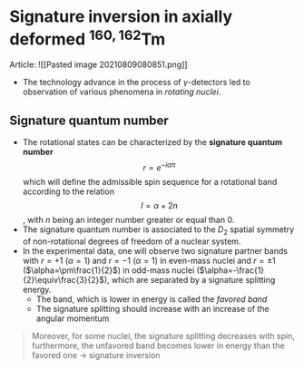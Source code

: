 # Signature inversion in axially deformed $^{160,162}$Tm

Article: ![[Pasted image 20210809080851.png]]

- The technology advance in the process of $\gamma$-detectors led to observation of various phenomena in *rotating nuclei*.

## Signature quantum number

- The rotational states can be characterized by the **signature quantum number** $$r=e^{-i\alpha\pi}$$ which will define the admissible spin sequence for a rotational band according to the relation $$I=\alpha+2n$$, with $n$ being an integer number greater or equal than 0.
- The signature quantum number is associated to the $D_2$ spatial symmetry of non-rotational degrees of freedom of a nuclear system.
- In the experimental data, one will observe two signature partner bands with $r=+1$ ($\alpha=1$) and $r=-1$ ($\alpha=1$) in even-mass nuclei and $r=\pm 1$ ($\alpha=\pm\frac{1}{2}$) in odd-mass nuclei ($\alpha=-\frac{1}{2}\equiv\frac{3}{2}$), which are separated by a signature splitting energy.
	- The band, which is lower in energy is called the *favored band*
	- The signature splitting should increase with an increase of the angular momentum

> Moreover, for some nuclei, the signature splitting decreases with spin, furthermore, the unfavored band becomes lower in energy than the favored one -> signature inversion

